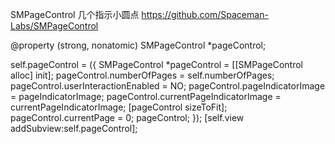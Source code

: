 SMPageControl
几个指示小圆点
https://github.com/Spaceman-Labs/SMPageControl

@property (strong, nonatomic) SMPageControl *pageControl;

self.pageControl = ({
        SMPageControl *pageControl = [[SMPageControl alloc] init];
        pageControl.numberOfPages = self.numberOfPages;
        pageControl.userInteractionEnabled = NO;
        pageControl.pageIndicatorImage = pageIndicatorImage;
        pageControl.currentPageIndicatorImage = currentPageIndicatorImage;
        [pageControl sizeToFit];
        pageControl.currentPage = 0;
        pageControl;
});
[self.view addSubview:self.pageControl];
